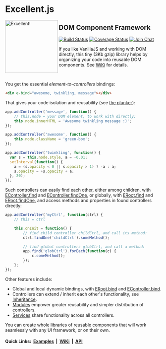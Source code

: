 # Excellent.js

<img align="left" width="170" height="170" src="./.github/images/burns.gif" alt="Excellent!">

## DOM Component Framework

[![Build Status](https://travis-ci.org/vitaly-t/excellent.svg?branch=master)](https://travis-ci.org/vitaly-t/excellent)
[![Coverage Status](https://coveralls.io/repos/github/vitaly-t/excellent/badge.svg?branch=master)](https://coveralls.io/github/vitaly-t/excellent?branch=master)
[![Join Chat](https://badges.gitter.im/vitaly-t/excellent.svg)](https://gitter.im/vitaly-t/excellent)

If you like VanillaJS and working with DOM directly, this tiny (3Kb gzip) library helps
by organizing your code into reusable DOM components. See [WiKi] for details.

<br/>

You get the essential _element-to-controllers_ bindings:

```html
<div e-bind="awesome, twinkling, message"></div>
```

That gives your code isolation and reusability (see [the plunker](http://plnkr.co/edit/60xPj9MiCIbZlfe0Xp2I?p=preview)):

```js
app.addController('message', function() {
    // this.node = your DOM element, to work with directly;
    this.node.innerHTML = 'Awesome twinkling message :)';
});

app.addController('awesome', function() {
    this.node.className = 'green-box';
});

app.addController('twinkling', function() {
  var s = this.node.style, a = -0.01;
  setInterval(function() {
    a = (s.opacity < 0 || s.opacity > 1) ? -a : a;
    s.opacity = +s.opacity + a;
  }, 20);
});
```

Such controllers can easily find each other, either among children, with [EController.find] and [EController.findOne],
or globally, with [ERoot.find] and [ERoot.findOne], and access methods and properties in found controllers directly:

```js
app.addController('myCtrl', function(ctrl) {
    // this = ctrl

    this.onInit = function() {
        // find child controller childCtrl, and call its method:
        ctrl.findOne('childCtrl').someMethod();

        // find global controllers globCtrl, and call a method:
        app.find('globCtrl').forEach(function(c) {
            c.someMethod();
        });
    };
});
```

Other features include:

* Global and local dynamic bindings, with [ERoot.bind] and [EController.bind].
* Controllers can extend / inherit each other's functionality, see [Inheritance].
* [Modules] empower greater reusability and simpler distribution of controllers.
* [Services] share functionality across all controllers.

You can create whole libraries of reusable components that will work seamlessly with any
UI framework, or on their own.

#### Quick Links: &nbsp;[Examples]&nbsp; |&nbsp; [WiKi]&nbsp; |&nbsp; [API]

[API]:https://vitaly-t.github.io/excellent/
[Examples]:https://github.com/vitaly-t/excellent/wiki/Examples
[WiKi]:https://github.com/vitaly-t/excellent/wiki
[Modules]:https://github.com/vitaly-t/excellent/wiki/Modules
[Services]:https://github.com/vitaly-t/excellent/wiki/Services
[Inheritance]:https://github.com/vitaly-t/excellent/wiki/Inheritance

[EController.find]:https://vitaly-t.github.io/excellent/EController.html#find
[EController.findOne]:https://vitaly-t.github.io/excellent/EController.html#findOne
[ERoot.find]:https://vitaly-t.github.io/excellent/ERoot.html#find
[ERoot.findOne]:https://vitaly-t.github.io/excellent/ERoot.html#findOne
[ERoot.bind]:https://vitaly-t.github.io/excellent/ERoot.html#bind
[EController.bind]:https://vitaly-t.github.io/excellent/EController.html#bind
